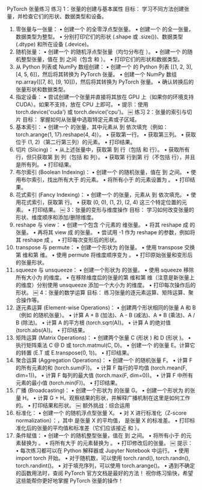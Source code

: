 PyTorch 张量练习
练习 1：张量的创建与基本属性
目标： 学习不同方法创建张量，并检查它们的形状、数据类型和设备。
1. 零张量与一张量：
• 创建一个  的全零浮点型张量。
• 创建一个  的全一张量，数据类型为整型。
• 分别打印它们的形状 (.shape 或 .size())、数据类型 (.dtype) 和所在设备 (.device)。
2. 随机张量：
• 创建一个  的随机浮点型张量（均匀分布在 ）。
• 创建一个  的随机整型张量，值在  到  之间（包含  和 ）。
• 打印它们的形状和数据类型。
3. 从 Python 列表或 NumPy 数组创建：
• 创建一个  的 Python 列表 [[1, 2, 3], [4, 5, 6]]，然后将其转换为 PyTorch 张量。
• 创建一个 NumPy 数组 np.array([[7, 8], [9, 10]])，然后将其转换为 PyTorch 张量。
• 确认转换后的张量形状和数据类型。
4. 指定设备：
• 尝试创建一个张量并直接将其放在 GPU 上（如果你的环境支持 CUDA）。如果不支持，放在 CPU 上即可。
• 提示：使用 torch.device('cuda') 或 torch.device('cpu')。
￼
练习 2：张量的索引与切片
目标： 掌握如何从张量中选取特定元素或子区域。
1. 基本索引：
• 创建一个  的张量，其中元素从  到  依次填充（例如：torch.arange(1, 17).reshape(4, 4)）。
• 获取第一行。
• 获取第三列。
• 获取位于 (1, 2)（第二行第三列）的元素。
• 打印结果。
2. 切片 (Slicing)：
• 从上述张量中，获取第  到  行（包括  和  行）。
• 获取所有行，但只获取第  到  列（包括  和  列）。
• 获取第  行到第  行（不包括  行），并且是所有列。
• 打印结果。
3. 布尔索引 (Boolean Indexing)：
• 创建一个  的随机张量，值在  到  之间。
• 使用布尔索引，找出所有大于  的元素。
• 将所有小于  的元素设置为 。
• 打印结果。
4. 花式索引 (Fancy Indexing)：
• 创建一个  的张量，元素从  到  依次填充。
• 使用花式索引，获取第  行。
• 获取 (0, 0), (1, 2), (2, 4) 这三个特定位置的元素。
• 打印结果。
￼
3：张量的变形与维度操作
目标： 学习如何改变张量的形状、维度顺序和添加/删除维度。
1. reshape 与 view：
• 创建一个包含  个元素的  维张量。
• 将其 reshape 成  的张量。
• 再将其 view 成  的张量。
• 尝试用 -1 作为 reshape 的参数，例如将其 reshape 成 。
• 打印每次变形后的形状。
2. transpose 与 permute：
• 创建一个形状为  的张量。
• 使用 transpose 交换第  维和第  维。
• 使用 permute 将维度顺序变为 。
• 打印原始张量和变形后的张量形状。
3. squeeze 与 unsqueeze：
• 创建一个形状为  的张量。
• 使用 squeeze 移除所有大小为  的维度。
• 在移除维度后的张量的第  维和第  维（注意是新张量上的维度）分别使用 unsqueeze 添加一个大小为  的维度。
• 打印每次操作后的形状。
￼
4：张量的数学运算
目标： 练习张量的逐元素运算、矩阵运算、聚合操作等。
1. 逐元素运算 (Element-wise Operations)：
• 创建两个形状相同的张量 A 和 B（例如  的随机张量）。
• 计算 A + B (加法)、A - B (减法)、A * B (乘法)、A / B (除法)。
• 计算 A 的平方根 (torch.sqrt(A))。
• 计算 A 的绝对值 (torch.abs(A))。
• 打印结果。
2. 矩阵运算 (Matrix Operations)：
• 创建两个张量 C (形状 ) 和 D (形状 )。
• 执行矩阵乘法 C @ D 或 torch.matmul(C, D)。
• 创建一个  的张量 E。计算它的转置 (E.T 或 E.transpose(0, 1))。
• 打印结果。
3. 聚合运算 (Aggregation Operations)：
• 创建一个  的随机张量 F。
• 计算 F 的所有元素的和 (torch.sum(F))。
• 计算 F 每行的平均值 (torch.mean(F, dim=1))。
• 计算 F 每列的最大值 (torch.max(F, dim=0))。
• 计算 F 中所有元素的最小值 (torch.min(F))。
• 打印结果。
4. 广播 (Broadcasting)：
• 创建一个形状为  的张量 G。
• 创建一个形状为  的张量 H。
• 计算 G + H。观察结果的形状，并解释广播机制在这里是如何工作的。
• 打印结果和形状。
￼
额外挑战：综合运用
1. 标准化：
• 创建一个  的随机浮点型张量 X。
• 对 X 进行标准化（Z-score normalization）：，其中  是张量 X 的平均值， 是张量 X 的标准差。
• 打印标准化后的张量的平均值和标准差（它们应该接近  和 ）。
2. 条件赋值：
• 创建一个  的随机整型张量，值在  到  之间。
• 将所有小于  的元素替换为 。
• 将所有大于  的元素替换为 。
• 打印修改后的张量。
￼
提示：
• 每次练习都可以在 Python 解释器或 Jupyter Notebook 中运行。
• 使用 import torch 开始。
• 对于随机数，可以使用 torch.rand(), torch.randn(), torch.randint()。
• 对于填充序列，可以使用 torch.arange()。
• 遇到不确定的函数用法时，查阅 PyTorch 官方文档是最好的方法！
祝你练习愉快，希望这些能帮你更好地掌握 PyTorch 张量的操作！